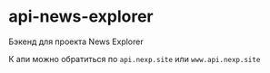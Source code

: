 # api-news-explorer
Бэкенд для проекта News Explorer

К апи можно обратиться по `api.nexp.site` или `www.api.nexp.site`

